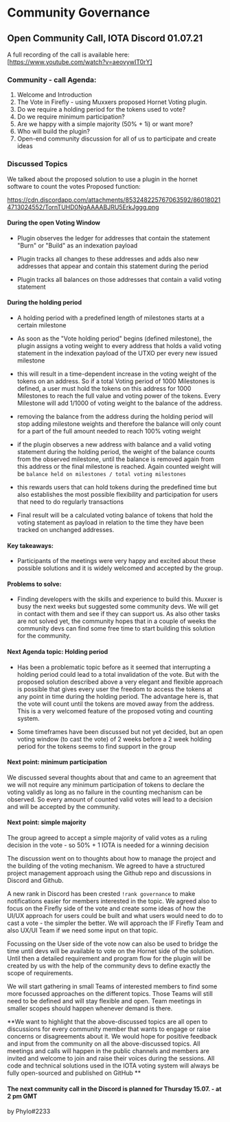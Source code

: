 <!-- COMMUNITY-GOVERNANCE -->
# **Community Governance**


## **Open Community Call, IOTA Discord 01.07.21**

A full recording of the call is available here: [https://www.youtube.com/watch?v=aeovywIT0rY]


<!-- COMMUNITY - CALL AGENDA -->
### **Community - call Agenda:**

1. Welcome and Introduction
2. The Vote in Firefly - using Muxxers proposed Hornet Voting plugin.
3. Do we require a holding period for the tokens used to vote?
4. Do we require minimum participation?
5. Are we happy with a simple majority (50% + 1i) or want more?
6. Who will build the plugin?
7. Open-end community discussion for all of us to participate and create ideas


<!-- DISCUSSED TOPICS -->
### **Discussed Topics**
 
 
We talked about the proposed solution to use a plugin in the hornet software to count the votes 
Proposed function:

https://cdn.discordapp.com/attachments/853248225767063592/860180214713024552/TornTUHD0NgAAAABJRU5ErkJggg.png


#### **During the open Voting Window**

- Plugin observes the ledger for addresses that contain the statement "Burn" or "Build" as an indexation payload

- Plugin tracks all changes to these addresses and adds also new addresses that appear and  contain this statement during the period

- Plugin tracks all balances on those addresses that contain a valid voting statement



#### **During the holding period**

- A holding period with a predefined length of milestones starts at a certain milestone

- As soon as the "Vote holding period" begins (defined milestone), the plugin assigns a voting weight to every address that holds a valid voting statement in the indexation payload of the UTXO per every new issued milestone 

- this will result in a time-dependent increase in the voting weight of the tokens on an address. So if a total Voting period of 1000 Milestones is defined, a user must hold the tokens on this address for 1000 Milestones to reach the full value and voting power of the tokens. Every Milestone will add 1/1000 of voting weight to the balance of the address.

- removing the balance from the address during the holding period will stop adding milestone weights and therefore the balance will only count for a part of the full amount needed to reach 100% voting weight

- if the plugin observes a new address with balance and a valid voting statement during the holding period, the weight of the balance counts from the observed milestone, until the balance is removed again from this address or the final milestone is reached. Again counted weight will be `balance held on milestones / total voting milestones`

- this rewards users that can hold tokens during the predefined time but also establishes the most possible flexibility and participation for users that need to do regularly transactions

- Final result will be a calculated voting balance of tokens that hold the voting statement as payload in relation to the time they have been tracked on unchanged addresses.

#### **Key takeaways:** 

- Participants of the meetings were very happy and excited about these possible solutions and it is widely welcomed and accepted by the group.

#### **Problems to solve:** 

- Finding developers with the skills and experience to build this. Muxxer is busy the next weeks but suggested some community devs. We will get in contact with them and see if they can support us. As also other tasks are not solved yet, the community hopes that in a couple of weeks the community devs can find some free time to start building this solution for the community.


#### **Next Agenda topic: Holding period**

- Has been a problematic topic before as it seemed that interrupting a holding period could lead to a total invalidation of the vote. But with the proposed solution described above a very elegant and flexible approach is possible that gives every user the freedom to access the tokens at any point in time during the holding period. The advantage here is, that the vote will count until the tokens are moved away from the address. This is a very welcomed feature of the proposed voting and counting system. 

- Some timeframes have been discussed but not yet decided, but an open voting window (to cast the vote) of 2 weeks before a 2 week holding period for the tokens seems to find
support in the group


#### **Next point: minimum participation**

We discussed several thoughts about that and came to an agreement that we will not require any minimum participation of tokens to declare the voting validly as long as no failure in the counting mechanism can be observed. So every amount of counted valid votes will lead to a decision and will be accepted by the community.


#### **Next point: simple majority**

The group agreed to accept a simple majority of valid votes as a ruling decision in the vote - so 50% + 1 IOTA is needed for a winning decision


The discussion went on to thoughts about how to manage the project and the building of the voting mechanism. We agreed to have a structured project management approach using the Github repo and discussions in Discord and Github. 

A new rank in Discord has been crested  `!rank governance` to make notifications easier for members interested in the topic. We agreed also to focus on the Firefly side of the vote and create some ideas of how the UI/UX approach for users could be built and what users would need to do to cast a vote - the simpler the better. We will approach the IF Firefly Team and also UX/UI Team if we need some input on that topic. 

Focussing on the User side of the vote now can also be used to bridge the time until devs will be available to vote on the Hornet side of the solution. Until then a detailed requirement and program flow for the plugin will be created by us with the help of the community devs to define exactly the scope of requirements.

We will start gathering in small Teams of interested members to find some more focussed approaches on the different topics. Those Teams will still need to be defined and will stay flexible and open. Team meetings in smaller scopes should happen whenever demand is there.


**We want to highlight that the above-discussed topics are all open to discussions for every community member that wants to engage or raise concerns or disagreements about it. We would hope for positive feedback and input from the community on all the above-discussed topics. All meetings and calls will happen in the public channels and members are invited and welcome to join and raise their voices during the sessions. All code and technical solutions used in the IOTA voting system will always be fully open-sourced and published on GitHub **


#### **The next community call in the Discord is planned for Thursday 15.07. - at 2 pm GMT**

by Phylo#2233
